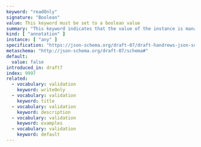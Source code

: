 ```yaml
---
keyword: "readOnly"
signature: "Boolean"
value: This keyword must be set to a boolean value
summary: "This keyword indicates that the value of the instance is managed exclusively by the owning authority, and attempts by an application to modify the value of this property are expected to be ignored or rejected by that owning authority."
kind: [ "annotation" ]
instance: [ "any" ]
specification: "https://json-schema.org/draft-07/draft-handrews-json-schema-validation-01#rfc.section.10.3"
metaschema: "http://json-schema.org/draft-07/schema#"
default:
  value: false
introduced_in: draft7
index: 9997
related:
  - vocabulary: validation
    keyword: writeOnly
  - vocabulary: validation
    keyword: title
  - vocabulary: validation
    keyword: description
  - vocabulary: validation
    keyword: examples
  - vocabulary: validation
    keyword: default
---
```

